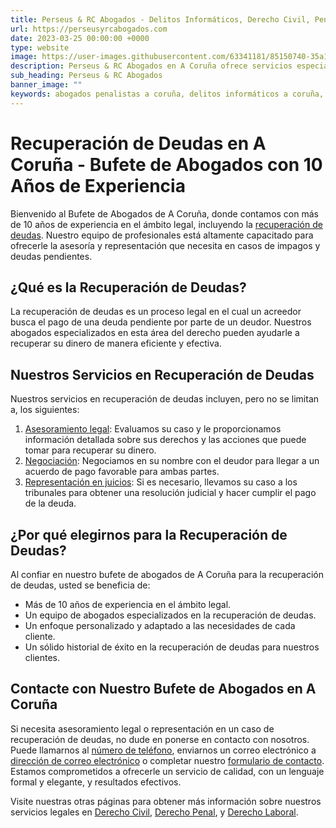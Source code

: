 ```yaml
---
title: Perseus & RC Abogados - Delitos Informáticos, Derecho Civil, Penal, Laboral y Recuperación de Deudas en A Coruña
url: https://perseusyrcabogados.com
date: 2023-03-25 00:00:00 +0000
type: website
image: https://user-images.githubusercontent.com/63341181/85150740-35a11400-b253-11ea-9a7d-fd3fffc300c0.png
description: Perseus & RC Abogados en A Coruña ofrece servicios especializados en delitos informáticos, derecho civil, penal, laboral y recuperación de deudas. Consulta con nuestros expertos hoy
sub_heading: Perseus & RC Abogados
banner_image: ""
keywords: abogados penalistas a coruña, delitos informáticos a coruña, abogados penalistas, delitos informáticos, Perseus & RC Abogados
---
```


# Recuperación de Deudas en A Coruña - Bufete de Abogados con 10 Años de Experiencia

Bienvenido al Bufete de Abogados de A Coruña, donde contamos con más de 10 años de experiencia en el ámbito legal, incluyendo la [recuperación de deudas](/recuperacion-de-deudas). Nuestro equipo de profesionales está altamente capacitado para ofrecerle la asesoría y representación que necesita en casos de impagos y deudas pendientes.

## ¿Qué es la Recuperación de Deudas?

La recuperación de deudas es un proceso legal en el cual un acreedor busca el pago de una deuda pendiente por parte de un deudor. Nuestros abogados especializados en esta área del derecho pueden ayudarle a recuperar su dinero de manera eficiente y efectiva.

## Nuestros Servicios en Recuperación de Deudas

Nuestros servicios en recuperación de deudas incluyen, pero no se limitan a, los siguientes:

1. [Asesoramiento legal](/asesoramiento-legal): Evaluamos su caso y le proporcionamos información detallada sobre sus derechos y las acciones que puede tomar para recuperar su dinero.
2. [Negociación](/negociacion): Negociamos en su nombre con el deudor para llegar a un acuerdo de pago favorable para ambas partes.
3. [Representación en juicios](/representacion-en-juicios): Si es necesario, llevamos su caso a los tribunales para obtener una resolución judicial y hacer cumplir el pago de la deuda.

## ¿Por qué elegirnos para la Recuperación de Deudas?

Al confiar en nuestro bufete de abogados de A Coruña para la recuperación de deudas, usted se beneficia de:

- Más de 10 años de experiencia en el ámbito legal.
- Un equipo de abogados especializados en la recuperación de deudas.
- Un enfoque personalizado y adaptado a las necesidades de cada cliente.
- Un sólido historial de éxito en la recuperación de deudas para nuestros clientes.

## Contacte con Nuestro Bufete de Abogados en A Coruña

Si necesita asesoramiento legal o representación en un caso de recuperación de deudas, no dude en ponerse en contacto con nosotros. Puede llamarnos al [número de teléfono](tel:numero-de-telefono), enviarnos un correo electrónico a [dirección de correo electrónico](mailto:correo-electronico) o completar nuestro [formulario de contacto](url-formulario-contacto). Estamos comprometidos a ofrecerle un servicio de calidad, con un lenguaje formal y elegante, y resultados efectivos.

Visite nuestras otras páginas para obtener más información sobre nuestros servicios legales en [Derecho Civil](/derecho-civil), [Derecho Penal](/derecho-penal), y [Derecho Laboral](/derecho-laboral).
